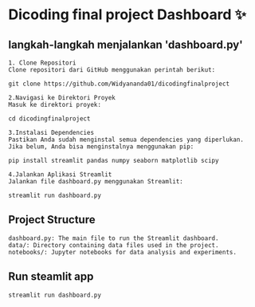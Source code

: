 

# Dicoding final project Dashboard ✨

## langkah-langkah menjalankan 'dashboard.py'
```
1. Clone Repositori
Clone repositori dari GitHub menggunakan perintah berikut:

git clone https://github.com/Widyananda01/dicodingfinalproject

2.Navigasi ke Direktori Proyek
Masuk ke direktori proyek:

cd dicodingfinalproject

3.Instalasi Dependencies
Pastikan Anda sudah menginstal semua dependencies yang diperlukan. Jika belum, Anda bisa menginstalnya menggunakan pip:

pip install streamlit pandas numpy seaborn matplotlib scipy

4.Jalankan Aplikasi Streamlit
Jalankan file dashboard.py menggunakan Streamlit:

streamlit run dashboard.py
```

## Project Structure
```
dashboard.py: The main file to run the Streamlit dashboard.
data/: Directory containing data files used in the project.
notebooks/: Jupyter notebooks for data analysis and experiments.
```

## Run steamlit app
```
streamlit run dashboard.py
```

